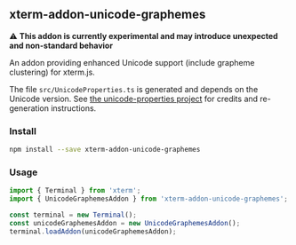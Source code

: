 ## xterm-addon-unicode-graphemes

⚠️ **This addon is currently experimental and may introduce unexpected and non-standard behavior**

An addon providing enhanced Unicode support (include grapheme clustering) for xterm.js.

The file `src/UnicodeProperties.ts` is generated and depends on the Unicode version. See [the unicode-properties project](https://github.com/PerBothner/unicode-properties) for credits and re-generation instructions.

### Install

```bash
npm install --save xterm-addon-unicode-graphemes
```

### Usage

```ts
import { Terminal } from 'xterm';
import { UnicodeGraphemesAddon } from 'xterm-addon-unicode-graphemes';

const terminal = new Terminal();
const unicodeGraphemesAddon = new UnicodeGraphemesAddon();
terminal.loadAddon(unicodeGraphemesAddon);
```
